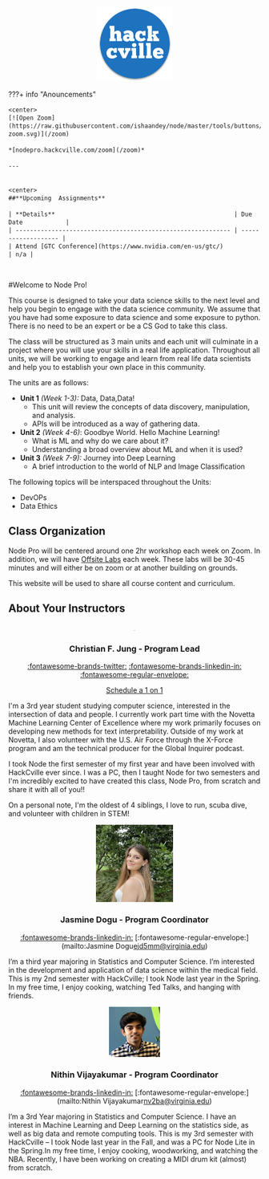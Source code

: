 

<div style="text-align: center"><img src="HC.png" width="150" /></div>



???+ info "Anouncements"

    <center>
    [![Open Zoom](https://raw.githubusercontent.com/ishaandey/node/master/tools/buttons/open-zoom.svg)](/zoom) 
    
    *[nodepro.hackcville.com/zoom](/zoom)*
    
    ---
    
    
    <center> 
    ##**Upcoming  Assignments**
    
    | **Details**                                                  | Due Date            |
    | ------------------------------------------------------------ | ------------------- |
    | Attend [GTC Conference](https://www.nvidia.com/en-us/gtc/)                                           | n/a |
    

​    

#Welcome to Node Pro! 



This course is designed to take your data science skills to the next level and help you begin to engage with the data science community. We assume that you have had some exposure to data science and some exposure  to python. There is no need to be an expert or be a CS God to take this class. 



The class will be structured as 3 main units and each unit will culminate in a project where you will use your skills in a real life application. Throughout all units, we will be working to engage and learn from real life data scientists and help you to establish your own place in this community. 

The units are as follows:

* **Unit 1** *(Week 1-3):*  Data, Data,Data!
  	- This unit will review the concepts of data discovery, manipulation, and analysis. 
  	- APIs will be introduced as a way of gathering data.
* **Unit 2**     *(Week 4-6)*:  Goodbye World. Hello Machine Learning!
  	* What is ML and why do we care about it?
  	* Understanding a broad overview about ML and when it is used?
* **Unit 3** *(Week 7-9):* Journey into Deep Learning
  	* A brief introduction to the world of NLP and Image Classification

The following topics will be interspaced throughout the Units:

* DevOPs
* Data Ethics





## Class Organization

Node Pro will be centered around one 2hr workshop each week on Zoom. In addition, we will have <u>Offsite Labs</u> each week. These labs will be 30-45 minutes and will either be on zoom or at another building on grounds. 



This website will be used to share all course content and curriculum. 





## About Your Instructors

<center>
<img src="pics/christian.png" alt="christian" style="zoom:5%;" />

### Christian F. Jung - Program Lead

[:fontawesome-brands-twitter:](http://twitter.christianfjung.com) [:fontawesome-brands-linkedin-in:](http://linkedin.christianfjung.com)	[:fontawesome-regular-envelope:](mailto:Christian%20F.%20Jung<christian@hackcville.com>)

<!-- Calendly link widget begin -->
<link href="https://assets.calendly.com/assets/external/widget.css" rel="stylesheet">
<script src="https://assets.calendly.com/assets/external/widget.js" type="text/javascript"></script>
<a href="" onclick="Calendly.initPopupWidget({url: 'https://calendly.com/christianfjung'});return false;">Schedule a 1 on 1 </a>
<!-- Calendly link widget end -->

</center>

I'm a 3rd year student studying computer science, interested in the intersection of data and people. I  currently work part time with the Novetta Machine Learning Center of Excellence where my work primarily focuses on developing new methods for text interpretability. Outside of my work at Novetta, I also volunteer with the U.S. Air Force through the X-Force program and am the technical producer for the Global Inquirer podcast.



I took Node the first semester of my first year and have been involved with HackCville ever since. I was a PC, then I taught Node for two semesters and I'm incredibly excited to have created this class, Node Pro, from scratch and share it with all of you!!



On a personal note, I'm the oldest of 4 siblings, I love to run, scuba dive, and volunteer with children in STEM!





<center>
<img src="pics/Jasmine.png" alt="Jasmine" style="zoom:30%;" />



### Jasmine Dogu - Program Coordinator

[:fontawesome-brands-linkedin-in:](https://www.linkedin.com/in/jasmine-dogu-52459a168/)	[:fontawesome-regular-envelope:](mailto:Jasmine Dogu<ejd5mm@virginia.edu>)

</center>

I’m a third year majoring in Statistics and Computer Science. I’m interested in the development and application of data science within the medical field. This is my 2nd semester with HackCville; I took Node last year in the Spring. In my free time, I enjoy cooking, watching Ted Talks, and hanging with friends.





<center>
<img src="pics/Nithin.JPG" alt="Nithin" style="zoom:10%;" />


### **Nithin Vijayakumar** - Program Coordinator

[:fontawesome-brands-linkedin-in:](https://www.linkedin.com/in/nithin-vijayakumar-7979a1189/)	[:fontawesome-regular-envelope:](mailto:Nithin Vijayakumar<nv2ba@virginia.edu>)



</center>

I’m a 3rd Year majoring in Statistics and Computer Science. I have an interest in Machine Learning and Deep Learning on the statistics side, as well as big data and remote computing tools. This is my 3rd semester with HackCville –  I took Node last year in the Fall, and was a PC for Node Lite in the Spring.In my free time, I enjoy cooking, woodworking, and watching the NBA. Recently, I have been working on creating a MIDI drum kit (almost) from scratch.

